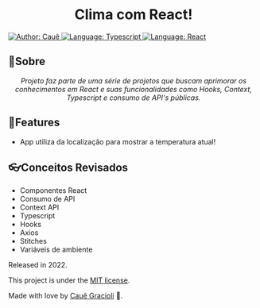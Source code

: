 <h1 align="center">
  Clima com React!
</h1>

<div>
    <a href="https://www.linkedin.com/in/cauegraciolip/" target="_blank">
        <img src="https://img.shields.io/static/v1?label=Author&message=Caue&color=00ba6d&style=for-the-badge&logo=LinkedIn" alt="Author: Cauê">
    </a>
    <a href="#">
        <img src="https://img.shields.io/static/v1?label=Language&message=Typescript&color=blue&style=for-the-badge&logo=Typescript" alt="Language: Typescript">
    </a>
   <a href="#">
        <img src="https://img.shields.io/static/v1?label=Framework&message=ReactJs&color=blue&style=for-the-badge&logo=React" alt="Language: React">
    </a>
  </div>
  
  ## 📌Sobre

<div>
    <p align="center">
    <em>
        Projeto faz parte de uma série de projetos que buscam aprimorar os conhecimentos em React e suas funcionalidades como Hooks, Context, Typescript e consumo de API's públicas.
    </em>
    </p>
</div>

## 🚀Features

- App utiliza da localização para mostrar a temperatura atual!

## 👓Conceitos Revisados

- Componentes React
- Consumo de API
- Context API
- Typescript
- Hooks
- Axios
- Stitches
- Variáveis de ambiente

Released in 2022.

This project is under the [MIT license](https://github.com/Yuri-stack/ReadMe/blob/main/LICENSE).

Made with love by [Cauê Gracioli](https://github.com/cauegraciolip) 🚀.
